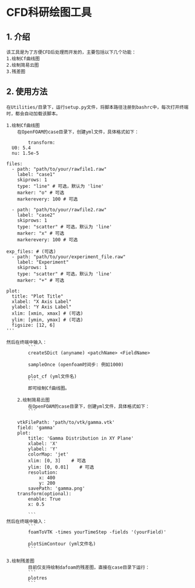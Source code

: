 # CFD科研绘图工具

## 1. 介绍
    该工具是为了方便CFD后处理而开发的，主要包括以下几个功能：
    1.绘制Cf曲线图
    2.绘制简易云图
    3.残差图

## 2. 使用方法
    在Utilities/目录下，运行setup.py文件，将脚本路径注册到bashrc中，每次打开终端时，都会自动加载该脚本。

    1.绘制Cf曲线图
        在OpenFOAM的case目录下，创建yml文件，具体格式如下：
```
        transform:
  U0: 5.4
  nu: 1.5e-5

files:
  - path: "path/to/your/rawfile1.raw"
    label: "case1"
    skiprows: 1
    type: "line" # 可选，默认为 'line'
    marker: "o" # 可选
    markerevery: 100 # 可选
    
  - path: "path/to/your/rawfile2.raw"
    label: "case2"
    skiprows: 1
    type: "scatter" # 可选，默认为 'line'
    marker: "x" # 可选
    markerevery: 100 # 可选

exp_files: # (可选)
  - path: "path/to/your/experiment_file.raw"
    label: "Experiment"
    skiprows: 1
    type: "scatter" # 可选，默认为 'line'
    marker: "+" # 可选

plot:
  title: "Plot Title"
  xlabel: "X Axis Label"
  ylabel: "Y Axis Label"
  xlim: [xmin, xmax] # (可选)
  ylim: [ymin, ymax] # (可选)
  figsize: [12, 6]
'''
        
然后在终端中输入：
        ```
        createSDict (anyname) <patchName> <FieldName>

        sampleOnce (openfoam时间步: 例如1000)

        plot_cf (yml文件名)
        ```
        即可绘制Cf曲线图。

    2.绘制简易云图
        在OpenFOAM的case目录下，创建yml文件，具体格式如下：
        ```
        
    vtkFilePath: 'path/to/vtk/gamma.vtk'
    field: 'gamma'
    plot:
        title: 'Gamma Distribution in XY Plane'
        xlabel: 'X'
        ylabel: 'Y'
        colorMap: 'jet'
        xlim: [0, 3]    # 可选
        ylim: [0, 0.01]    # 可选
        resolution:
            x: 400
            y: 200
        savePath: 'gamma.png'
    transform(optional):
        enable: True
        x: 0.5

        ```
然后在终端中输入：
        ```
        foamToVTK -times yourTimeStep -fields '(yourField)'

        plotSimContour (yml文件名)
        ```

3.绘制残差图
        目前仅支持绘制dafoam的残差图，直接在case目录下运行：
        ```
        plotres
        ```